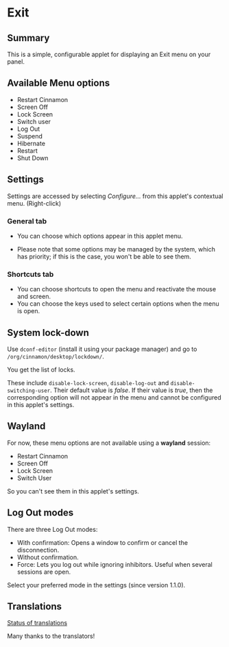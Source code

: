 # Exit

## Summary

This is a simple, configurable applet for displaying an Exit menu on your panel.

## Available Menu options

  * Restart Cinnamon
  * Screen Off
  * Lock Screen
  * Switch user
  * Log Out
  * Suspend
  * Hibernate
  * Restart
  * Shut Down


## Settings

Settings are accessed by selecting *Configure...* from this applet's contextual menu. (Right-click)

### General tab

* You can choose which options appear in this applet menu.

* Please note that some options may be managed by the system, which has priority; if this is the case, you won't be able to see them.

### Shortcuts tab

* You can choose shortcuts to open the menu and reactivate the mouse and screen.
* You can choose the keys used to select certain options when the menu is open.

## System lock-down

Use `dconf-editor` (install it using your package manager) and go to `/org/cinnamon/desktop/lockdown/`.

You get the list of locks.

These include `disable-lock-screen`, `disable-log-out` and `disable-switching-user`. Their default value is *false*. If their value is *true*, then the corresponding option will not appear in the menu and cannot be configured in this applet's settings.

## Wayland

For now, these menu options are not available using a **wayland** session:

* Restart Cinnamon
* Screen Off
* Lock Screen
* Switch User

So you can't see them in this applet's settings.

## Log Out modes

There are three Log Out modes:

- With confirmation: Opens a window to confirm or cancel the disconnection.
- Without confirmation.
- Force: Lets you log out while ignoring inhibitors. Useful when several sessions are open.

Select your preferred mode in the settings (since version 1.1.0).

## Translations

[Status of translations](https://github.com/linuxmint/cinnamon-spices-applets/blob/translation-status-tables/.translation-tables/tables/Exit%40claudiux.md)

Many thanks to the translators!

